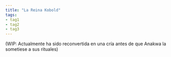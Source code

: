 ```yaml
---
title: "La Reina Kobold"
tags:
- tag1
- tag2
- tag3
---
```


(WIP: Actualmente ha sido reconvertida en una cría antes de que Anakwa la sometiese a sus rituales)